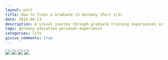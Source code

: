```yaml
---
layout: post
title: How to Train a Graduate in Germany (Part 1/3)
date: 2018-06-13
description: A visual journey through graduate training experiences in Germany
tags: germany education personal-experience
categories: life
giscus_comments: true
---
```


![](/assets/img/posts/img_20180620_wa0004.jpg)
![](/assets/img/posts/img_20180613_wa0008.jpg)
![](/assets/img/posts/img_20180706_wa0009.jpg)
![](/assets/img/posts/img_20180707_wa0016_1.jpg) 